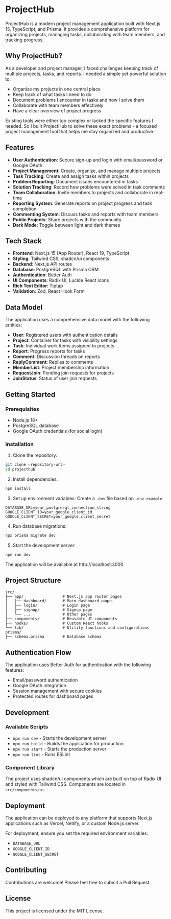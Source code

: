 # ProjectHub

ProjectHub is a modern project management application built with Next.js 15, TypeScript, and Prisma. It provides a comprehensive platform for organizing projects, managing tasks, collaborating with team members, and tracking progress.

## Why ProjectHub?

As a developer and project manager, I faced challenges keeping track of multiple projects, tasks, and reports. I needed a simple yet powerful solution to:

- Organize my projects in one central place
- Keep track of what tasks I need to do
- Document problems I encounter in tasks and how I solve them
- Collaborate with team members effectively
- Have a clear overview of project progress

Existing tools were either too complex or lacked the specific features I needed. So I built ProjectHub to solve these exact problems - a focused project management tool that helps me stay organized and productive.

## Features

- **User Authentication**: Secure sign-up and login with email/password or Google OAuth
- **Project Management**: Create, organize, and manage multiple projects
- **Task Tracking**: Create and assign tasks within projects
- **Problem Reporting**: Document issues encountered in tasks
- **Solution Tracking**: Record how problems were solved in task comments
- **Team Collaboration**: Invite members to projects and collaborate in real-time
- **Reporting System**: Generate reports on project progress and task completion
- **Commenting System**: Discuss tasks and reports with team members
- **Public Projects**: Share projects with the community
- **Dark Mode**: Toggle between light and dark themes

## Tech Stack

- **Frontend**: Next.js 15 (App Router), React 19, TypeScript
- **Styling**: Tailwind CSS, shadcn/ui components
- **Backend**: Next.js API routes
- **Database**: PostgreSQL with Prisma ORM
- **Authentication**: Better Auth
- **UI Components**: Radix UI, Lucide React icons
- **Rich Text Editor**: Tiptap
- **Validation**: Zod, React Hook Form

## Data Model

The application uses a comprehensive data model with the following entities:

- **User**: Registered users with authentication details
- **Project**: Container for tasks with visibility settings
- **Task**: Individual work items assigned to projects
- **Report**: Progress reports for tasks
- **Comment**: Discussion threads on reports
- **ReplyComment**: Replies to comments
- **MemberList**: Project membership information
- **RequestJoin**: Pending join requests for projects
- **JoinStatus**: Status of user join requests

## Getting Started

### Prerequisites

- Node.js 18+
- PostgreSQL database
- Google OAuth credentials (for social login)

### Installation

1. Clone the repository:
```bash
git clone <repository-url>
cd projecthub
```

2. Install dependencies:
```bash
npm install
```

3. Set up environment variables:
Create a `.env` file based on `.env.example`:
```env
DATABASE_URL=your_postgresql_connection_string
GOOGLE_CLIENT_ID=your_google_client_id
GOOGLE_CLIENT_SECRET=your_google_client_secret
```

4. Run database migrations:
```bash
npx prisma migrate dev
```

5. Start the development server:
```bash
npm run dev
```

The application will be available at http://localhost:3000

## Project Structure

```
src/
├── app/                 # Next.js app router pages
│   ├── dashboard/       # Main dashboard pages
│   ├── login/           # Login page
│   ├── signup/          # Signup page
│   └── ...              # Other pages
├── components/          # Reusable UI components
├── hooks/               # Custom React hooks
└── lib/                 # Utility functions and configurations
prisma/
├── schema.prisma        # Database schema
```

## Authentication Flow

The application uses Better Auth for authentication with the following features:
- Email/password authentication
- Google OAuth integration
- Session management with secure cookies
- Protected routes for dashboard pages

## Development

### Available Scripts

- `npm run dev` - Starts the development server
- `npm run build` - Builds the application for production
- `npm run start` - Starts the production server
- `npm run lint` - Runs ESLint

### Component Library

The project uses shadcn/ui components which are built on top of Radix UI and styled with Tailwind CSS. Components are located in `src/components/ui`.

## Deployment

The application can be deployed to any platform that supports Next.js applications such as Vercel, Netlify, or a custom Node.js server.

For deployment, ensure you set the required environment variables:
- `DATABASE_URL`
- `GOOGLE_CLIENT_ID`
- `GOOGLE_CLIENT_SECRET`

## Contributing

Contributions are welcome! Please feel free to submit a Pull Request.

## License

This project is licensed under the MIT License.